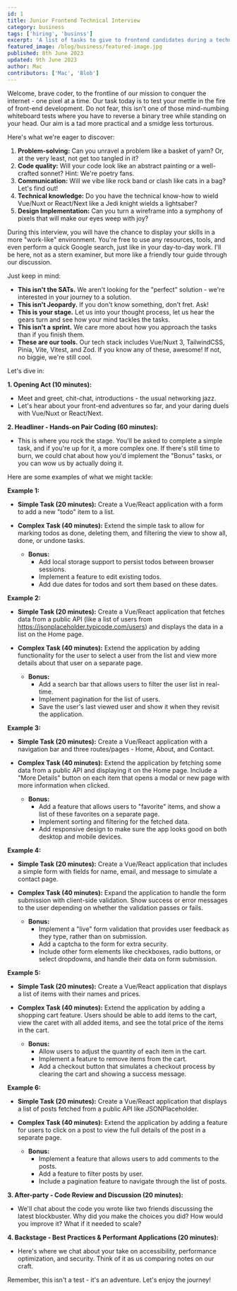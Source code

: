 ```yaml
---
id: 1
title: Junior Frontend Technical Interview
category: business
tags: ['hiring', 'businss']
excerpt: 'A list of tasks to give to frontend candidates during a technical interview.'
featured_image: /blog/business/featured-image.jpg
published: 8th June 2023
updated: 9th June 2023
author: Mac
contributors: ['Mac', 'Blob']
---
```


Welcome, brave coder, to the frontline of our mission to conquer the internet - one pixel at a time.
Our task today is to test your mettle in the fire of front-end development. Do not fear, this isn't
one of those mind-numbing whiteboard tests where you have to reverse a binary tree while standing on
your head. Our aim is a tad more practical and a smidge less torturous.

Here's what we're eager to discover:

1. **Problem-solving:** Can you unravel a problem like a basket of yarn? Or, at the very least, not
   get too tangled in it?
2. **Code quality:** Will your code look like an abstract painting or a well-crafted sonnet? Hint:
   We're poetry fans.
3. **Communication:** Will we vibe like rock band or clash like cats in a bag? Let's find out!
4. **Technical knowledge:** Do you have the technical know-how to wield Vue/Nuxt or React/Next like
   a Jedi knight wields a lightsaber?
5. **Design Implementation:** Can you turn a wireframe into a symphony of pixels that will make our
   eyes weep with joy?

During this interview, you will have the chance to display your skills in a more "work-like"
environment. You're free to use any resources, tools, and even perform a quick Google search, just
like in your day-to-day work. I'll be here, not as a stern examiner, but more like a friendly tour
guide through our discussion.

Just keep in mind:

- **This isn't the SATs.** We aren't looking for the "perfect" solution - we're interested in your
  journey to a solution.
- **This isn't Jeopardy.** If you don't know something, don't fret. Ask!
- **This is your stage.** Let us into your thought process, let us hear the gears turn and see how
  your mind tackles the tasks.
- **This isn't a sprint.** We care more about how you approach the tasks than if you finish them.
- **These are our tools.** Our tech stack includes Vue/Nuxt 3, TailwindCSS, Pinia, Vite, Vitest, and
  Zod. If you know any of these, awesome! If not, no biggie, we're still cool.

Let's dive in:

**1. Opening Act (10 minutes):**

- Meet and greet, chit-chat, introductions - the usual networking jazz.
- Let's hear about your front-end adventures so far, and your daring duels with Vue/Nuxt or
  React/Next.

**2. Headliner - Hands-on Pair Coding (60 minutes):**

- This is where you rock the stage. You'll be asked to complete a simple task, and if you're up for
  it, a more complex one. If there's still time to burn, we could chat about how you'd implement the
  "Bonus" tasks, or you can wow us by actually doing it.

Here are some examples of what we might tackle:

**Example 1:**

- **Simple Task (20 minutes):** Create a Vue/React application with a form to add a new "todo" item
  to a list.

- **Complex Task (40 minutes):** Extend the simple task to allow for marking todos as done, deleting
  them, and filtering the view to show all, done, or undone tasks.
  - **Bonus:**
    - Add local storage support to persist todos between browser sessions.
    - Implement a feature to edit existing todos.
    - Add due dates for todos and sort them based on these dates.

**Example 2:**

- **Simple Task (20 minutes):** Create a Vue/React application that fetches data from a public API
  (like a list of users from https://jsonplaceholder.typicode.com/users) and displays the data in a
  list on the Home page.

- **Complex Task (40 minutes):** Extend the application by adding functionality for the user to
  select a user from the list and view more details about that user on a separate page.
  - **Bonus:**
    - Add a search bar that allows users to filter the user list in real-time.
    - Implement pagination for the list of users.
    - Save the user's last viewed user and show it when they revisit the application.

**Example 3:**

- **Simple Task (20 minutes):** Create a Vue/React application with a navigation bar and three
  routes/pages - Home, About, and Contact.

- **Complex Task (40 minutes):** Extend the application by fetching some data from a public API and
  displaying it on the Home page. Include a "More Details" button on each item that opens a modal or
  new page with more information when clicked.
  - **Bonus:**
    - Add a feature that allows users to "favorite" items, and show a list of these favorites on a
      separate page.
    - Implement sorting and filtering for the fetched data.
    - Add responsive design to make sure the app looks good on both desktop and mobile devices.

**Example 4:**

- **Simple Task (20 minutes):** Create a Vue/React application that includes a simple form with
  fields for name, email, and message to simulate a contact page.

- **Complex Task (40 minutes):** Expand the application to handle the form submission with
  client-side validation. Show success or error messages to the user depending on whether the
  validation passes or fails.
  - **Bonus:**
    - Implement a "live" form validation that provides user feedback as they type, rather than on
      submission.
    - Add a captcha to the form for extra security.
    - Include other form elements like checkboxes, radio buttons, or select dropdowns, and handle
      their data on form submission.

**Example 5:**

- **Simple Task (20 minutes):** Create a Vue/React application that displays a list of items with
  their names and prices.

- **Complex Task (40 minutes):** Extend the application by adding a shopping cart feature. Users
  should be able to add items to the cart, view the caret with all added items, and see the total
  price of the items in the cart.
  - **Bonus:**
    - Allow users to adjust the quantity of each item in the cart.
    - Implement a feature to remove items from the cart.
    - Add a checkout button that simulates a checkout process by clearing the cart and showing a
      success message.

**Example 6:**

- **Simple Task (20 minutes):** Create a Vue/React application that displays a list of posts fetched
  from a public API like JSONPlaceholder.

- **Complex Task (40 minutes):** Extend the application by adding a feature for users to click on a
  post to view the full details of the post in a separate page.
  - **Bonus:**
    - Implement a feature that allows users to add comments to the posts.
    - Add a feature to filter posts by user.
    - Include a pagination feature to navigate through the list of posts.

**3. After-party - Code Review and Discussion (20 minutes):**

- We'll chat about the code you wrote like two friends discussing the latest blockbuster. Why did
  you make the choices you did? How would you improve it? What if it needed to scale?

**4. Backstage - Best Practices & Performant Applications (20 minutes):**

- Here's where we chat about your take on accessibility, performance optimization, and security.
  Think of it as us comparing notes on our craft.

Remember, this isn't a test - it's an adventure. Let's enjoy the journey!
